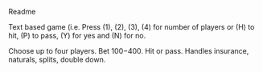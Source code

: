 Readme

Text based game (i.e. Press (1), (2), (3), (4) for number of players or (H) to hit, (P) to pass, (Y) for yes and (N) for no.

Choose up to four players. Bet $100-$400. Hit or pass. Handles insurance, naturals, splits, double down.
